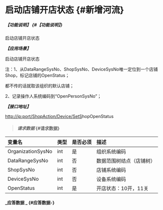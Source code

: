 # 启动店铺开店状态 {#新增河流}

##### _【功能说明】_ {#【功能说明】}

启动店铺开店状态

_**【应用场景】**_

启动店铺开店状态

注：1、从DataRangeSysNo、ShopSysNo、DeviceSysNo唯一定位到一个店铺Shop，标记店铺的OpenStatus；

都不传的话就取该组织的默认店铺；

2、记录操作人系统编码到“OpenPersonSysNo”；

_**【接口地址】**_

[http://ip:port/ShopAction/Device/SetS](http://ip:port/OrganizationAction/Customer/AddCustomer)hopOpenStatus

> #### _请求数据_ {#请求数据}

| 变量名 | 类型 | 是否必须 | 描述 |
| :--- | :--- | :--- | :--- |
| OrganizationSysNo | int | 是 | 组织系统编码 |
| DataRangeSysNo | int | 否 | 数据范围树结点（店铺树） |
| ShopSysNo | int | 否 | 店铺系统编码 |
| DeviceSysNo | int | 否 | 设备系统编码 |
| OpenStatus | int | 是 | 开店状态：10开，11关 |

#### _应答数据 _ {#应答数据-}



